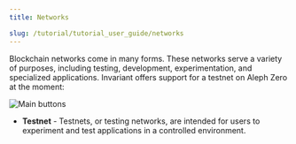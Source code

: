 ```yaml
---
title: Networks

slug: /tutorial/tutorial_user_guide/networks
---
```


Blockchain networks come in many forms. These networks serve a variety of purposes, including testing, development, experimentation, and specialized applications. Invariant offers support for a testnet on Aleph Zero at the moment:

![Main buttons](/img/docs/app/a0/a0_networks.png)

- **Testnet** - Testnets, or testing networks, are intended for users to experiment and test applications in a controlled environment.

